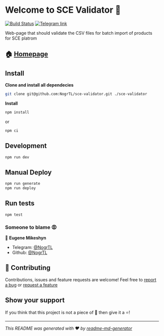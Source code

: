 # Welcome to SCE Validator 👋

[![Build Status](http://img.shields.io/travis/com/nogrtl/sce-validator/master.svg?style=for-the-badge)](https://travis-ci.com/NogrTL/sce-validator) [![Telegram link](https://img.shields.io/badge/telegram-nogrtl-blue.svg?style=for-the-badge&logo=telegram)](https://t.me/NogrTL)

Web-page that should validate the CSV files for batch import of products for SCE platrom

## 🏠 [Homepage](https://nogrtl.github.io/sce-validator/)

## Install

**Clone and install all dependecies**

```sh
git clone git@github.com:NogrTL/sce-validator.git ./sce-validator
```

**Install**

```sh
npm install
```

or

```sh
npm ci
```

## Development

```sh
npm run dev
```

## Manual Deploy

```sh
npm run generate
npm run deploy
```

## Run tests

```sh
npm test
```

### Someone to blame 😡

👤 **Eugene Mikeshyn**

- Telegram: [@NogrTL](https://t.me/NogrTL)
- Github: [@NogrTL](https://github.com/NogrTL)

## 🤝 Contributing

Contributions, issues and feature requests are welcome!
Feel free to [report a bug](https://github.com/NogrTL/sce-validator/issues/new?assignees=&labels=&template=bug_report.md&title=) or [request a feature](https://github.com/NogrTL/sce-validator/issues/new?&template=feature_request.md)

## Show your support

If you think that this project is not a piece of 💩 then give it a ⭐️!

---

_This README was generated with ❤️ by [readme-md-generator](https://github.com/kefranabg/readme-md-generator)_
